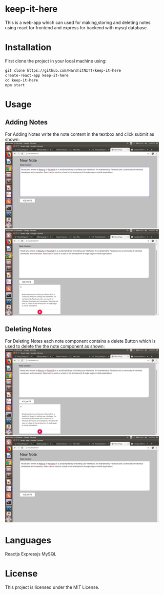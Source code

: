 # keep-it-here
This is a web-app which can used for making,storing and deleting notes using react for frontend and express for backend with mysql database.

# Installation
First clone the project in your local machine using:
~~~
git clone https://github.com/HarshitNITT/keep-it-here
create-react-app keep-it-here
cd keep-it-here
npm start
~~~

# Usage
## Adding Notes

For Adding Notes write the note content in the textbox and click submit as shown:
<img src="https://github.com/HarshitNITT/keep-it-here/blob/master/demo_images/Add_Note.png" />
<img src="https://github.com/HarshitNITT/keep-it-here/blob/master/demo_images/Add_Note1.png" />
## Deleting Notes
For Deleting Notes each note component contains a delete Button which is used to delete the the note component as shown:
<img src="https://github.com/HarshitNITT/keep-it-here/blob/master/demo_images/Delete_Note.png" />
<img src="https://github.com/HarshitNITT/keep-it-here/blob/master/demo_images/Delete_Note1.png" />
# Languages
Reactjs
Expressjs
MySQL
# License
This project is licensed under the MIT License.
